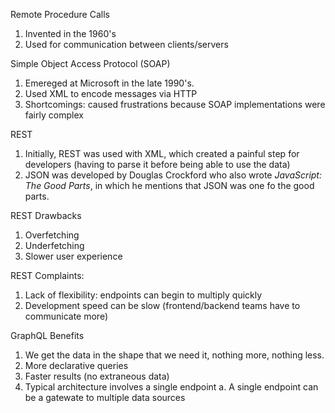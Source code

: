 Remote Procedure Calls
1. Invented in the 1960's
2. Used for communication between clients/servers

Simple Object Access Protocol (SOAP)
1. Emereged at Microsoft in the late 1990's.
2. Used XML to encode messages via HTTP
3. Shortcomings: caused frustrations because SOAP implementations were fairly complex

REST
1. Initially, REST was used with XML, which created a painful step for developers (having to parse it before being able to use the data)
2. JSON was developed by Douglas Crockford who also wrote *JavaScript: The Good Parts*, in which he mentions that JSON was one fo the good parts.

REST Drawbacks
1. Overfetching
2. Underfetching
3. Slower user experience

REST Complaints:
1. Lack of flexibility: endpoints can begin to multiply quickly
2. Development speed can be slow (frontend/backend teams have to communicate more)

GraphQL Benefits
1. We get the data in the shape that we need it, nothing more, nothing less.
2. More declarative queries
3. Faster results (no extraneous data)
4. Typical architecture involves a single endpoint
    a. A single endpoint can be a gatewate to multiple data sources
